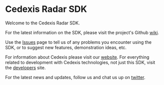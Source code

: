 # Cedexis Radar SDK

Welcome to the Cedexis Radar SDK.

For the latest information on the SDK, please visit the project's Github [wiki].

Use the [Issues] page to tell us of any problems you encounter using the SDK, or to suggest new features, demonstration ideas, etc.

For information about Cedexis please visit our [website][cedexis].  For everything related to development with Cedexis technologies, not just this SDK, visit the [developers] site.

For the latest news and updates, follow us and chat us up on [twitter].

[twitter]: https://twitter.com/Cedexis
[cedexis]: http://www.cedexis.com
[wiki]: https://github.com/cedexis/radarsdk/wiki
[Issues]: https://github.com/cedexis/radarsdk/issues
[developers]: http://developers.cedexis.com
